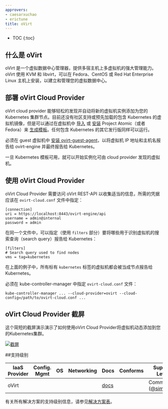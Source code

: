 ```yaml
---
approvers:
- caesarxuchao
- erictune
title: oVirt
---
```


* TOC
{:toc}


## 什么是 oVirt


oVirt 是一个虚拟数据中心管理器，提供多宿主机上多虚拟机的强大管理能力。oVirt 使用 KVM 和 libvirt，可以在 Fedora、CentOS 或 Red Hat Enterprise Linux 主机上安装，以建立和管理您的虚拟数据中心。


## 部署 oVirt Cloud Provider


oVirt cloud provider 能够轻松的发现并自动将新的虚拟机实例添加为您的 Kubernetes 集群节点。目前还没有社区支持或预先加载的包含 Kubernetes 的虚拟机镜像，但是可以通过在虚拟机中 [导入] 或 [安装] Project Atomic（或者 Fedora）来 [生成模板]。任何包含 Kubernetes 的其它发行版同样可以运行。


必须在 guest 虚拟机中 [安装 ovirt-guest-agent]，以将虚拟机 IP 地址和主机名报告给 ovirt-engine 并最终报告给 Kubernetes。


一旦 Kubernetes 模板可用，就可以开始实例化可由 cloud provider 发现的虚拟机。


[导入]: http://ovedou.blogspot.it/2014/03/importing-glance-images-as-ovirt.html
[安装]: https://www.ovirt.org/documentation/quickstart/quickstart-guide/#create-virtual-machines
[生成模板]: https://www.ovirt.org/documentation/quickstart/quickstart-guide/#using-templates
[安装 ovirt-guest-agent]: http://www.ovirt.org/documentation/how-to/guest-agent/install-the-guest-agent-in-fedora/


## 使用 oVirt Cloud Provider


oVirt Cloud Provider 需要访问  oVirt REST-API 以收集适当的信息，所需的凭据应该在 `ovirt-cloud.conf` 文件中指定：

    [connection]
    uri = https://localhost:8443/ovirt-engine/api
    username = admin@internal
    password = admin


在同一个文件中，可以指定（使用 `filters` 部分）要将哪些用于识别虚拟机的搜索查询（search query）报告给 Kubernetes：

    [filters]
    # Search query used to find nodes
    vms = tag=kubernetes


在上面的例子中，所有标有 `kubernetes` 标签的虚拟机都会被当成节点报告给 Kubernetes。


必须在  kube-controller-manager 中指定 `ovirt-cloud.conf` 文件：

    kube-controller-manager ... --cloud-provider=ovirt --cloud-config=/path/to/ovirt-cloud.conf ...


## oVirt Cloud Provider 截屏


这个简短的截屏演示演示了如何使用oVirt Cloud Provider将虚拟机动态添加到您的Kubernetes集群。


[![截屏](http://img.youtube.com/vi/JyyST4ZKne8/0.jpg)](http://www.youtube.com/watch?v=JyyST4ZKne8)


##支持级别


IaaS Provider        | Config. Mgmt | OS     | Networking  | Docs                                              | Conforms | Support Level
-------------------- | ------------ | ------ | ----------  | ---------------------------------------------     | ---------| ----------------------------
oVirt                |              |        |             | [docs](/docs/getting-started-guides/ovirt)                                  |          | Community ([@simon3z](https://github.com/simon3z))


有关所有解决方案的支持级别信息，请参见[解决方案表](/docs/getting-started-guides/#table-of-solutions)。

